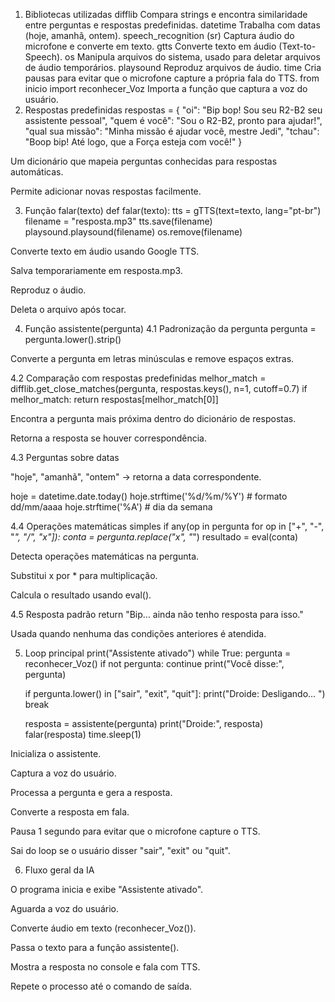 1. Bibliotecas utilizadas
difflib	Compara strings e encontra similaridade entre perguntas e respostas predefinidas.
datetime	Trabalha com datas (hoje, amanhã, ontem).
speech_recognition (sr)	Captura áudio do microfone e converte em texto.
gtts	Converte texto em áudio (Text-to-Speech).
os	Manipula arquivos do sistema, usado para deletar arquivos de áudio temporários.
playsound	Reproduz arquivos de áudio.
time	Cria pausas para evitar que o microfone capture a própria fala do TTS.
from inicio import reconhecer_Voz	Importa a função que captura a voz do usuário.
2. Respostas predefinidas
respostas = {
    "oi": "Bip bop! Sou seu R2-B2 seu assistente pessoal",
    "quem é você": "Sou o R2-B2, pronto para ajudar!",
    "qual sua missão": "Minha missão é ajudar você, mestre Jedi",
    "tchau": "Boop bip! Até logo, que a Força esteja com você!"
}


Um dicionário que mapeia perguntas conhecidas para respostas automáticas.

Permite adicionar novas respostas facilmente.

3. Função falar(texto)
def falar(texto):
    tts = gTTS(text=texto, lang="pt-br")
    filename = "resposta.mp3"
    tts.save(filename)
    playsound.playsound(filename)
    os.remove(filename)


Converte texto em áudio usando Google TTS.

Salva temporariamente em resposta.mp3.

Reproduz o áudio.

Deleta o arquivo após tocar.

4. Função assistente(pergunta)
4.1 Padronização da pergunta
pergunta = pergunta.lower().strip()


Converte a pergunta em letras minúsculas e remove espaços extras.

4.2 Comparação com respostas predefinidas
melhor_match = difflib.get_close_matches(pergunta, respostas.keys(), n=1, cutoff=0.7)
if melhor_match:
    return respostas[melhor_match[0]]


Encontra a pergunta mais próxima dentro do dicionário de respostas.

Retorna a resposta se houver correspondência.

4.3 Perguntas sobre datas

"hoje", "amanhã", "ontem" → retorna a data correspondente.

hoje = datetime.date.today()
hoje.strftime('%d/%m/%Y')  # formato dd/mm/aaaa
hoje.strftime('%A')         # dia da semana

4.4 Operações matemáticas simples
if any(op in pergunta for op in ["+", "-", "*", "/", "x"]):
    conta = pergunta.replace("x", "*")
    resultado = eval(conta)


Detecta operações matemáticas na pergunta.

Substitui x por * para multiplicação.

Calcula o resultado usando eval().

4.5 Resposta padrão
return "Bip... ainda não tenho resposta para isso."


Usada quando nenhuma das condições anteriores é atendida.

5. Loop principal
print("Assistente ativado")
while True:
    pergunta = reconhecer_Voz()
    if not pergunta:
        continue
    print("Você disse:", pergunta)

    if pergunta.lower() in ["sair", "exit", "quit"]:
        print("Droide: Desligando... ")
        break
    
    resposta = assistente(pergunta)
    print("Droide:", resposta)       
    falar(resposta)
    time.sleep(1)


Inicializa o assistente.

Captura a voz do usuário.

Processa a pergunta e gera a resposta.

Converte a resposta em fala.

Pausa 1 segundo para evitar que o microfone capture o TTS.

Sai do loop se o usuário disser "sair", "exit" ou "quit".

6. Fluxo geral da IA

O programa inicia e exibe "Assistente ativado".

Aguarda a voz do usuário.

Converte áudio em texto (reconhecer_Voz()).

Passa o texto para a função assistente().

Mostra a resposta no console e fala com TTS.

Repete o processo até o comando de saída.
